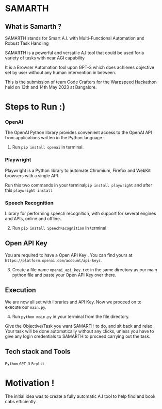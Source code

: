 # SAMARTH
## What is Samarth ?
 SAMARTH stands for Smart A.I. with Multi-Functional Automation and Robust Task Handling 
 
 SAMARTH is a powerful and versatile A.I tool that could be used for a variety of tasks with near AGI capability
 
 It is a Browser Automation tool upon GPT-3 which does achieves objective set by user without any human intervention in between.
 
 This is the submission of team Code Crafters for the Warpspeed Hackathon held on 13th and 14th May 2023 at Bangalore.

 # Steps to Run :) 
 ### OpenAI
 The OpenAI Python library provides convenient access to the OpenAI API from applications written in the Python language
 
 1. Run `pip install openai` in terminal.
 ### Playwright
 Playwright is a Python library to automate Chromium, Firefox and WebKit browsers with a single API.
 
 Run this two commands in  your terminal`pip install playwright` and after this `playwright install`
 ### Speech Recognition
 Library for performing speech recognition, with support for several engines and APIs, online and offline.
 
2. Run `pip install SpeechRecognition` in terminal.
 
 ## Open API Key
 You are required to have a Open API Key . You can find yours at `https://platform.openai.com/account/api-keys`.
 
 3. Create a file name `openai_api_key.txt` in the same directory as our main python file and paste your Open API Key over there.
 
 ## Execution
 We are now all set with libraries and API Key. Now we proceed on to execute our `main.py`.
 
4. Run `python main.py` in your terminal from the file directory.
 
 Give the Objective/Task you want SAMARTH to do, and sit back and relax . Your task will be done automatically without any clicks, unless you have to give any login credentials to SAMARTH to proceed carrying out the task.
 
 
 ## Tech stack and Tools
 `Python`
 `GPT-3`
 `Replit`
 
 # Motivation !
 The initial idea was to create a fully automatic A.I tool to help find and book cabs efficiently.
